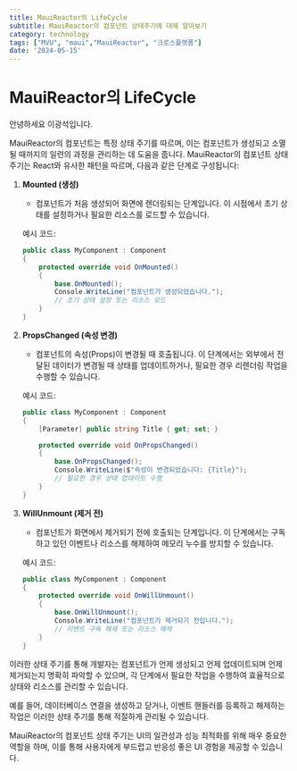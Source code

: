 ```yaml
---
title: MauiReactor의 LifeCycle
subtitle: MauiReactor의 컴포넌트 상태주기에 대해 알아보기
category: technology
tags: ["MVU", "maui","MauiReactor", "크로스플랫폼"]
date: '2024-05-15'
---
```

# MauiReactor의 LifeCycle
안녕하세요 이광석입니다.

MauiReactor의 컴포넌트는 특정 상태 주기를 따르며, 이는 컴포넌트가 생성되고 소멸될 때까지의 일련의 과정을 관리하는 데 도움을 줍니다. MauiReactor의 컴포넌트 상태 주기는 React와 유사한 패턴을 따르며, 다음과 같은 단계로 구성됩니다:

1. **Mounted (생성)**

   - 컴포넌트가 처음 생성되어 화면에 렌더링되는 단계입니다. 이 시점에서 초기 상태를 설정하거나 필요한 리소스를 로드할 수 있습니다.

   예시 코드:
   ```csharp
   public class MyComponent : Component
   {
       protected override void OnMounted()
       {
           base.OnMounted();
           Console.WriteLine("컴포넌트가 생성되었습니다.");
           // 초기 상태 설정 또는 리소스 로드
       }
   }
   ```

2. **PropsChanged (속성 변경)**

   - 컴포넌트의 속성(Props)이 변경될 때 호출됩니다. 이 단계에서는 외부에서 전달된 데이터가 변경될 때 상태를 업데이트하거나, 필요한 경우 리렌더링 작업을 수행할 수 있습니다.

   예시 코드:
   ```csharp
   public class MyComponent : Component
   {
       [Parameter] public string Title { get; set; }

       protected override void OnPropsChanged()
       {
           base.OnPropsChanged();
           Console.WriteLine($"속성이 변경되었습니다: {Title}");
           // 필요한 경우 상태 업데이트 수행
       }
   }
   ```

3. **WillUnmount (제거 전)**

   - 컴포넌트가 화면에서 제거되기 전에 호출되는 단계입니다. 이 단계에서는 구독하고 있던 이벤트나 리소스를 해제하여 메모리 누수를 방지할 수 있습니다.

   예시 코드:
   ```csharp
   public class MyComponent : Component
   {
       protected override void OnWillUnmount()
       {
           base.OnWillUnmount();
           Console.WriteLine("컴포넌트가 제거되기 전입니다.");
           // 이벤트 구독 해제 또는 리소스 해제
       }
   }
   ```

이러한 상태 주기를 통해 개발자는 컴포넌트가 언제 생성되고 언제 업데이트되며 언제 제거되는지 명확히 파악할 수 있으며, 각 단계에서 필요한 작업을 수행하여 효율적으로 상태와 리소스를 관리할 수 있습니다.

예를 들어, 데이터베이스 연결을 생성하고 닫거나, 이벤트 핸들러를 등록하고 해제하는 작업은 이러한 상태 주기를 통해 적절하게 관리될 수 있습니다.

MauiReactor의 컴포넌트 상태 주기는 UI의 일관성과 성능 최적화를 위해 매우 중요한 역할을 하며, 이를 통해 사용자에게 부드럽고 반응성 좋은 UI 경험을 제공할 수 있습니다.

